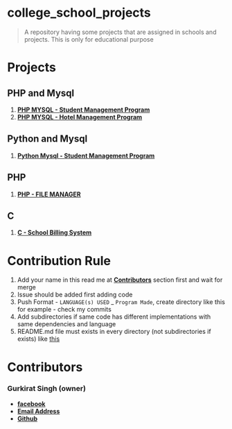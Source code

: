 # college_school_projects
> A repository having some projects that are assigned in schools and projects. This is only for educational purpose

# Projects
## PHP and Mysql
1. [**PHP MYSQL - Student Management Program**](https://github.com/tbhaxor/school_college_projects/tree/master/STUDENT_MANAGEMENT_IN_PHP_MYSQL)
2. [**PHP MYSQL - Hotel Management Program**](https://github.com/tbhaxor/school_college_projects/tree/master/HOTEL_MANAGEMENT_IN_PHP_MYSQL)
## Python and Mysql
1. [**Python Mysql - Student Management Program**](https://github.com/tbhaxor/school_college_projects/tree/master/STUDENT_MANAGEMENT_IN_PYTHON)
## PHP
1. [**PHP - FILE MANAGER**](https://github.com/tbhaxor/school_college_projects/tree/master/PHP%20-%20File%20Manager)

## C
1. [**C - School Billing System**](https://github.com/tbhaxor/school_college_projects/tree/master/C_SCHOOL_BILLING_PROGRAM)

# Contribution Rule
1. Add your name in this read me at [**Contributors**](#contributors) section first and wait for merge
2. Issue should be added first adding code
3. Push Format - `LANGUAGE(s) USED` _ `Program Made`, create directory like this  for example -  check my commits
4. Add subdirectories if same code has different implementations with same dependencies and language
5. README.md file must exists in every directory (not subdirectories if exists) like [this](https://github.com/tbhaxor/school_college_projects/blob/master/STUDENT_MANAGEMENT_IN_PHP_MYSQL/README.md)

# Contributors
### Gurkirat Singh (owner)
+ [**facebook**](https://facebook.com/gurkirat.py)
+ [**Email Address**](mailto:tbhaxor@gmail.com)
+ [**Github**](https://github.com/tbhaxor)
